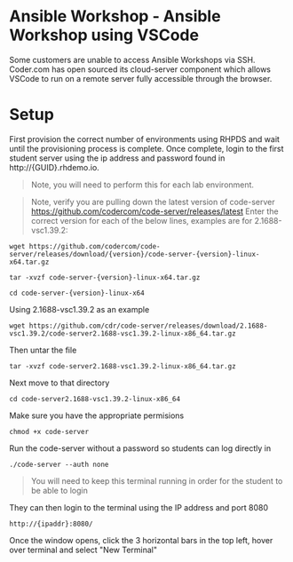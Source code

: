 # Ansible Workshop - Ansible Workshop using VSCode

Some customers are unable to access Ansible Workshops via SSH. Coder.com has open sourced its cloud-server component which allows VSCode to run on a remote server fully accessible through the browser. 

# Setup
First provision the correct number of environments using RHPDS and wait until the provisioning process is complete. Once complete, login to the first student server using the ip address and password found in http://{GUID}.rhdemo.io. 

> Note, you will need to perform this for each lab environment.

> Note, verify you are pulling down the latest version of code-server https://github.com/codercom/code-server/releases/latest
Enter the correct version for each of the below lines, examples are for 2.1688-vsc1.39.2: 
```
wget https://github.com/codercom/code-server/releases/download/{version}/code-server-{version}-linux-x64.tar.gz
```
```
tar -xvzf code-server-{version}-linux-x64.tar.gz
```
```
cd code-server-{version}-linux-x64
```
Using 2.1688-vsc1.39.2 as an example
```
wget https://github.com/cdr/code-server/releases/download/2.1688-vsc1.39.2/code-server2.1688-vsc1.39.2-linux-x86_64.tar.gz
```
Then untar the file
```
tar -xvzf code-server2.1688-vsc1.39.2-linux-x86_64.tar.gz 
```
Next move to that directory
```
cd code-server2.1688-vsc1.39.2-linux-x86_64
```
Make sure you have the appropriate permisions
```
chmod +x code-server
```
Run the code-server without a password so students can log directly in
```
./code-server --auth none
```
> You will need to keep this terminal running in order for the student to be able to login

They can then login to the terminal using the IP address and port 8080
```
http://{ipaddr}:8080/
```
Once the window opens, click the 3 horizontal bars in the top left, hover over terminal and select "New Terminal"
